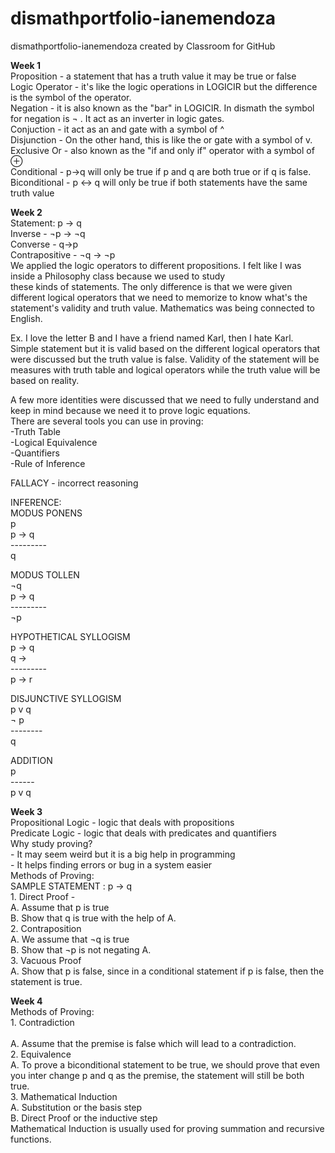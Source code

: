 # dismathportfolio-ianemendoza
dismathportfolio-ianemendoza created by Classroom for GitHub

<b>Week 1</b><br>
Proposition - a statement that has a truth value it may be true or false<br>
Logic Operator - it's like the logic operations in LOGICIR but the difference is the symbol of the operator.<br>
Negation - it is also known as the "bar" in LOGICIR. In dismath the symbol for negation is ¬ . It act as an inverter in logic gates.<br>
Conjuction - it act as an and gate with a symbol of ^<br>
Disjunction - On the other hand, this is like the or gate with a symbol of v.<br>
Exclusive Or - also known as the "if and only if" operator with a symbol of ⊕ <br>
Conditional - p→q  will only be true if p and q are both true or if q is false.<br>
Biconditional - p ↔ q will only be true if both statements have the same truth value<br>

<b>Week 2</b><br>
Statement: p → q<br>
	Inverse - ¬p → ¬q <br>
	Converse - q→p <br>
	Contrapositive - ¬q → ¬p <br>
We applied the logic operators to different propositions. I felt like I was inside a Philosophy class because we used to study<br>
these kinds of statements. The only difference is that we were given different logical operators that we need to memorize to know what's the<br>
statement's validity and truth value. Mathematics was being connected to English.<br> 

Ex. I love the letter B and I have a friend named Karl, then I hate Karl.<br>
Simple statement but it is valid based on the different logical operators that were discussed but the truth value is false. Validity of the statement will be measures with truth table and logical operators while the truth value will be based on reality.<br>

A few more identities were discussed that we need to fully understand and keep in mind because we need it to prove logic equations.<br>
There are several tools you can use in proving:<br>
-Truth Table<br>
-Logical Equivalence<br>
-Quantifiers<br>
-Rule of Inference<br>

FALLACY - incorrect reasoning<br>

INFERENCE:<br>
MODUS PONENS<br>
  p<br>
  p → q<br>
---------<br>
  q<br>
  
MODUS TOLLEN<br>
  ¬q<br>
  p → q<br>
---------<br>
  ¬p<br>

HYPOTHETICAL SYLLOGISM<br>
  p → q<br>
  q → <br>
---------<br>
  p → r<br>
  
DISJUNCTIVE SYLLOGISM<br>
  p v q<br>
  ¬ p<br>
--------<br>
  q<br>
  
ADDITION<br>
  p<br>
------<br>
p v q<br>
		

<b>Week 3</b><br>
Propositional Logic - logic that deals with propositions<br>
Predicate Logic - logic that deals with predicates and quantifiers<br>
Why study proving?<br>
	- It may seem weird but it is a big help in programming<br>
	- It helps finding errors or bug in a system easier<br>
Methods of Proving:<br>
SAMPLE STATEMENT : p → q <br>
	1. Direct Proof -<br>
		A. Assume that p is true<br>
		B. Show that q is true with the help of A.<br>
	2. Contraposition<br>
		A. We assume that ¬q  is true<br>
		B. Show that ¬p  is not negating A.<br>
	3. Vacuous Proof<br>
		A. Show that p is false, since in a conditional statement if p is false, then the statement is true.<br>
	
<b>Week 4<br></b>
Methods of Proving:<br>
	1. Contradiction<br><br>
		A. Assume  that the premise is false which will lead to a contradiction.<br>
	2. Equivalence<br>
		A. To prove a biconditional statement to be true, we should prove that even you inter change p and q as the premise, the statement will still be both true.<br>
  3. Mathematical Induction <br>
    A. Substitution or the basis step<br>
    B. Direct Proof or the inductive step <br>
Mathematical Induction is usually used for proving summation and recursive functions.<br>
